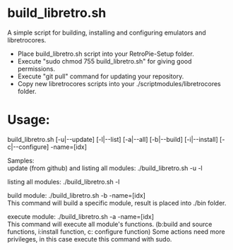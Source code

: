 build_libretro.sh
=================
A simple script for building, installing and configuring emulators and libretrocores.

- Place build_libretro.sh script into your RetroPie-Setup folder. 
- Execute "sudo chmod 755 build_libretro.sh" for giving good permissions.
- Execute "git pull" command for updating your repository.
- Copy new libretrocores scripts into your ./scriptmodules/libretrocores folder.

Usage:
======
build_libretro.sh [-u|--update] [-l|--list] [-a|--all] [-b|--build] [-i|--install] [-c|--configure] -name=[idx]

Samples:<br>
update (from github) and listing all modules: ./build_libretro.sh -u -l<br>

listing all modules: ./build_libretro.sh -l

build module: ./build_libretro.sh -b -name=[idx]<br>
This command will build a specific module, result is placed into ./bin folder.

execute module: ./build_libretro.sh -a -name=[idx]<br>
This command will execute all module's functions. (b:build and source functions, i:install function, c: configure function)
Some actions need more privileges, in this case execute this command with sudo.

